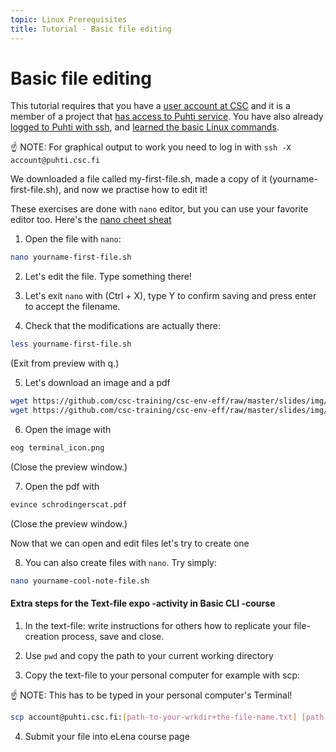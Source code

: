 ```yaml
---
topic: Linux Prerequisites
title: Tutorial - Basic file editing
---
```

# Basic file editing

This tutorial requires that you have a [user account at CSC](https://docs.csc.fi/accounts/how-to-create-new-user-account/)
and it is a member of a project that [has access to Puhti service](https://docs.csc.fi/accounts/how-to-add-service-access-for-project/).
You have also already [logged to Puhti with ssh](https://csc-training.github.io/csc-env-eff/hands-on/connecting/ssh-puhti.html), and [learned the basic Linux commands](https://csc-training.github.io/csc-env-eff/hands-on/linux_prerequisites/basic-linux-commands.html).

☝️ NOTE: For graphical output to work you need to log in with `ssh -X account@puhti.csc.fi`

We downloaded a file called my-first-file.sh, made a copy of it (yourname-first-file.sh), and now we practise how to edit it!

These exercises are done with `nano` editor, but you can use your favorite editor too.
Here's the [nano cheet sheat](https://www.nano-editor.org/dist/latest/cheatsheet.html) 

1. Open the file with `nano`:
```bash
nano yourname-first-file.sh
```

2. Let's edit the file. Type something there!

3. Let's exit `nano` with (Ctrl + X), type Y to confirm saving and press enter to accept the filename.

4. Check that the modifications are actually there:
```bash
less yourname-first-file.sh
```
(Exit from preview with q.)

5. Let's download an image and a pdf
```bash
wget https://github.com/csc-training/csc-env-eff/raw/master/slides/img/terminal_icon.png
wget https://github.com/csc-training/csc-env-eff/raw/master/slides/img/schrodingerscat.pdf
```

6. Open the image with
```bash
eog terminal_icon.png
```
(Close the preview window.)

7. Open the pdf with
```bash
evince schrodingerscat.pdf
```
(Close the preview window.)

Now that we can open and edit files let's try to create one

8. You can also create files with `nano`. Try simply:
```bash
nano yourname-cool-note-file.sh
```

#### Extra steps for the Text-file expo -activity in Basic CLI -course

1. In the text-file: write instructions for others how to replicate your file-creation process, save and close.

2. Use `pwd` and copy the path to your current working directory

3. Copy the text-file to your personal computer for example with scp:

☝️ NOTE: This has to be typed in your personal computer's Terminal!

```bash
scp account@puhti.csc.fi:[path-to-your-wrkdir+the-file-name.txt] [path-to-local-folder-in-your-PC]
```

4. Submit your file into eLena course page
